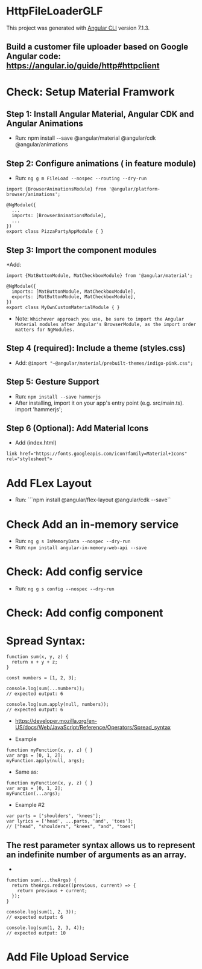 # HttpFileLoaderGLF

This project was generated with [Angular CLI](https://github.com/angular/angular-cli) version 7.1.3.

## Build a customer  file uploader based on Google Angular code: https://angular.io/guide/http#httpclient

# Check: Setup Material Framwork
##  Step 1: Install Angular Material, Angular CDK and Angular Animations 
* Run: npm install --save @angular/material @angular/cdk @angular/animations
## Step 2: Configure animations ( in feature module)
* Run: ``` ng g m FileLoad --nospec --routing --dry-run ```
``` 
import {BrowserAnimationsModule} from '@angular/platform-browser/animations';

@NgModule({
  ...
  imports: [BrowserAnimationsModule],
  ...
})
export class PizzaPartyAppModule { }
```

## Step 3: Import the component modules
*Add:
```
import {MatButtonModule, MatCheckboxModule} from '@angular/material';

@NgModule({
  imports: [MatButtonModule, MatCheckboxModule],
  exports: [MatButtonModule, MatCheckboxModule],
})
export class MyOwnCustomMaterialModule { }
```
* Note: ```Whichever approach you use, be sure to import the Angular Material modules after Angular's BrowserModule, as the import order matters for NgModules.```

## Step 4 (required): Include a theme (styles.css)
* Add: ```@import "~@angular/material/prebuilt-themes/indigo-pink.css";```

##  Step 5: Gesture Support 
* Run: ```npm install --save hammerjs```
* After installing, import it on your app's entry point (e.g. src/main.ts). import 'hammerjs';

## Step 6 (Optional): Add Material Icons 
* Add (index.html)
```
link href="https://fonts.googleapis.com/icon?family=Material+Icons" rel="stylesheet">
```
# Add FLex Layout
* Run: ```npm install @angular/flex-layout @angular/cdk --save``

# Check Add an in-memory service
* Run: ```ng g s InMemoryData --nospec --dry-run ```
* Run: ```npm install angular-in-memory-web-api --save ```

# Check: Add config service
* Run: ```ng g s config --nospec --dry-run```

# Check: Add config component

# Spread Syntax:
```
function sum(x, y, z) {
  return x + y + z;
}

const numbers = [1, 2, 3];

console.log(sum(...numbers));
// expected output: 6

console.log(sum.apply(null, numbers));
// expected output: 6
```
* https://developer.mozilla.org/en-US/docs/Web/JavaScript/Reference/Operators/Spread_syntax

* Example
```
function myFunction(x, y, z) { }
var args = [0, 1, 2];
myFunction.apply(null, args);
```
* Same as:
```
function myFunction(x, y, z) { }
var args = [0, 1, 2];
myFunction(...args);
```
* Example #2
```
var parts = ['shoulders', 'knees']; 
var lyrics = ['head', ...parts, 'and', 'toes']; 
// ["head", "shoulders", "knees", "and", "toes"]
```
## The rest parameter syntax allows us to represent an indefinite number of arguments as an array.
*
```
function sum(...theArgs) {
  return theArgs.reduce((previous, current) => {
    return previous + current;
  });
}

console.log(sum(1, 2, 3));
// expected output: 6

console.log(sum(1, 2, 3, 4));
// expected output: 10
```
# Add File Upload Service



